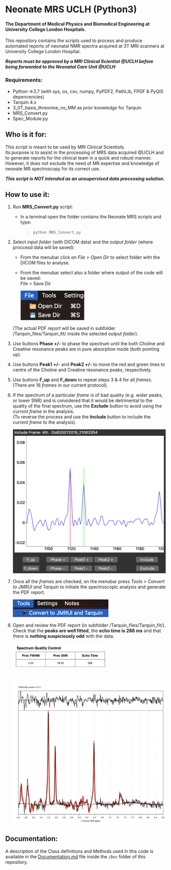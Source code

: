 # Neonate MRS UCLH (Python3)
#### The Department of Medical Physics and Biomedical Engineering at University College London Hospitals.
This repository contains the scripts used to process and produce automated reports of neonatal NMR spectra acquired at 3T MRI scanners at University College London Hospital.    

***Reports must be approved by a MRI Clinical Scientist @UCLH before being forwarded to the Neonatal Care Unit @UCLH***


### Requirements:
* Python =>3.7 (with sys, os, csv, numpy, PyPDF2, PathLib, FPDF & PyQt5 depencencies)
* Tarquin 4.x 
* 3_0T_basis_threonine_no_MM as *prior knowledge* for Tarquin
* MRS_Convert.py
* Spec_Module.py


## Who is it for:
This script is meant to be used by MRI Clinical Scientists.  
Its purpose is to assist in the processing of MRS data acquired @UCLH and to generate reports for the clinical team in a quick and robust manner. However, it does not exclude the need of MR expertise and knowledge of neonate MR spectroscopy for its correct use.  

***This script is NOT intended as an unsupervised data processing solution.***


## How to use it:
1) Run **MRS_Convert.py** script:
   - In a terminal open the folder contains the Neonate MRS scripts and type: 
      >```python MRS_Convert.py```
2) Select *input folder* (with DICOM data) and the *output folder* (where proccesd data will be saved):
     - From the menubar click on *File > Open Dir* to select folder with the DICOM files to analyse.  
    - From the menubar select also a folder where output of the code will be saved:   
File > Save Dir  

      <img src="Doc/openDir.png" width="200"> 

    (The actual PDF report will be saved in subfolder /Tarquin_files/Tarquin_fit/ inside the selected *output folder*).

3) Use buttons **Phase +/-** to phase the spectrum until the both Choline and Creatine resonance peaks are in pure absorption mode (both pointing up).
   
4) Use buttons **Peak1 +/-** and **Peak2 +/-** to move the red and green lines to centre of the Choline and Creatine resonance peaks, respectively.
    
5) Use buttons **F_up** and **F_down** to repeat steps 3 & 4 for all *frames*. (There are 16 *frames* in our current protocol).
   
6) If the spectrum of a particular *frame* is of bad quality (e.g. wider peaks, or lower SNR) and is considered that it would be detrimental to the quality of the final spectrum, use the **Exclude** button to avoid using the *current frame* in the analysis.  
(To reverse the process and use the **Include** button to include the *current frame* to the analysis).

    <img src="Doc/shift_frame2.png" width="500" height="450"> 

7) Once all the *frames* are checked, on the menubar press *Tools > Convert to JMRUI and Tarquin* to initiate the spectroscopic analysis and generate the PDF report.
   
    <img src="Doc/convert.png" width="300" > 

8) Open and review the PDF report (in subfolder /Tarquin_files/Tarquin_fit/).  
Check that the **peaks are well fitted**, the **echo time is 288 ms** and that there is **nothing suspiciously odd** with the data.
   
      <img src="Doc/check_TE.png" width="300" height="80"> <br/><br/>   
      <img src="Doc/check_fit.png" width="600" height="450"> 

 

## Documentation:
A description of the Class definitions and Methods used in this code is available in the [Documentation.md](Doc/Documentation.md) file inside the ```/Doc``` folder of this repository.



